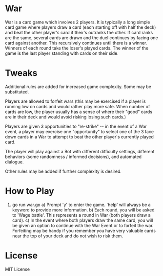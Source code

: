 # War

War is a card game which involves 2 players. It is typically a long simple card game where players draw a card (each starting off with half the deck) and beat the other player's card if their's outranks the other. If card ranks are the same, several cards are drawn and the duel continues by facing one card against another. This recursively continues until there is a winner. Winners of each round take the loser's played cards. The winner of the game is the last player standing with cards on their side. 

# Tweaks
Additional rules are added for increased game complexity. Some may be substituted.

Players are allowed to forfeit wars (this may be exercised if a player is running low on cards and would rather play more safe. When number of cards are low, the player usually has a sense of where their "good" cards are in their deck and would avoid risking losing such cards.)

Players are given 3 opportunities to "re-strike" -- in the event of a War event, a player may exercise one "opportunity" to select one of the 3 face down cards in a War to attempt to beat the other player's currently played card. 

The player will play against a Bot with different difficulty settings, different behaviors (some randomness / informed decisions), and automated dialogue.

Other rules may be added if further complexity is desired. 

# How to Play

1) go run war.go 
   a) Prompt 'y' to enter the game. 'help' will always be a keyword to provide more information. 
   b) Each round, you will be asked to 'Wage battle'. This represents a round in War (both players draw a card).
   c) In the event where both players draw the same card, you will be given an option to continue with the War Event or to forfeit the war. Forfeiting may be handy if you remember you have very valuable cards near the top of your deck and do not wish to risk them. 

# License 
MIT License
